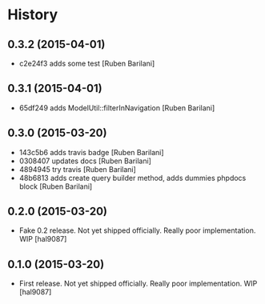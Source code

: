 History
=======


0.3.2 (2015-04-01)
------------------

- c2e24f3  adds some test [Ruben Barilani]


0.3.1 (2015-04-01)
------------------

- 65df249 adds ModelUtil::filterInNavigation [Ruben Barilani]


0.3.0 (2015-03-20)
-----------------

- 143c5b6 adds travis badge [Ruben Barilani]
- 0308407 updates docs [Ruben Barilani]
- 4894945 try travis [Ruben Barilani]
- 48b6813 adds create query builder method, adds dummies phpdocs block [Ruben Barilani]


0.2.0 (2015-03-20)
-----------------

- Fake 0.2 release. Not yet shipped officially. Really poor implementation. WIP [hal9087]


0.1.0 (2015-03-20)
----------------

- First release. Not yet shipped officially. Really poor implementation. WIP [hal9087]

